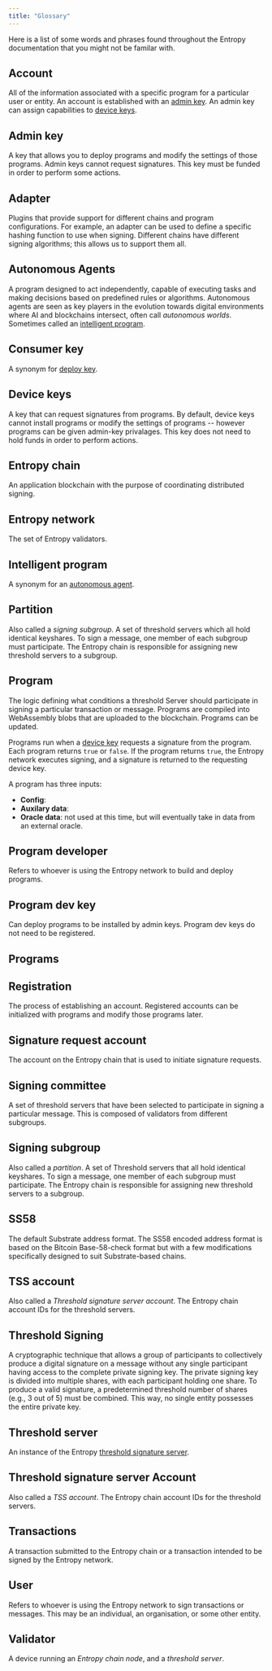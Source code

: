 ```yaml
---
title: "Glossary"
---
```


Here is a list of some words and phrases found throughout the Entropy documentation that you might not be familar with.

## Account

All of the information associated with a specific program for a particular user or entity. An account is established with an [admin key](#admin-key). An admin key can assign capabilities to [device keys](#device-keys).

## Admin key

A key that allows you to deploy programs and modify the settings of those programs. Admin keys cannot request signatures. This key must be funded in order to perform some actions.

## Adapter

Plugins that provide support for different chains and program configurations. For example, an adapter can be used to define a specific hashing function to use when signing. Different chains have different signing algorithms; this allows us to support them all.

## Autonomous Agents

A program designed to act independently, capable of executing tasks and making decisions based on predefined rules or algorithms. Autonomous agents are seen as key players in the evolution towards digital environments where AI and blockchains intersect, often call _autonomous worlds_. Sometimes called an [intelligent program](#intelligent-program).

## Consumer key

A synonym for [deploy key](#device-key).

## Device keys

A key that can request signatures from programs. By default, device keys cannot install programs or modify the settings of programs -- however programs can be given admin-key privalages. This key does not need to hold funds in order to perform actions.

## Entropy chain

An application blockchain with the purpose of coordinating distributed signing.

## Entropy network

The set of Entropy validators.

## Intelligent program

A synonym for an [autonomous agent](#autonomous-agent).

## Partition

Also called a _signing subgroup_. A set of threshold servers which all hold identical keyshares. To sign a message, one member of each subgroup must participate. The Entropy chain is responsible for assigning new threshold servers to a subgroup.

## Program

The logic defining what conditions a threshold Server should participate in signing a particular transaction or message. Programs are compiled into WebAssembly blobs that are uploaded to the blockchain. Programs can be updated.

Programs run when a [device key](#device-key) requests a signature from the program. Each program returns `true` or `false`. If the program returns `true`, the Entropy network executes signing, and a signature is returned to the requesting device key.

A program has three inputs:

- **Config**:
- **Auxilary data**:
- **Oracle data**: not used at this time, but will eventually take in data from an external oracle.

## Program developer

Refers to whoever is using the Entropy network to build and deploy programs.

## Program dev key

Can deploy programs to be installed by admin keys. Program dev keys do not need to be registered.

## Programs



## Registration

The process of establishing an account. Registered accounts can be initialized with programs and modify those programs later.

## Signature request account

The account on the Entropy chain that is used to initiate signature requests.

## Signing committee

A set of threshold servers that have been selected to participate in signing a particular message. This is composed of validators from different subgroups.

## Signing subgroup

Also called a _partition_. A set of Threshold servers that all hold identical keyshares. To sign a message, one member of each subgroup must participate. The Entropy chain is responsible for assigning new threshold servers to a subgroup.

## SS58

The default Substrate address format. The SS58 encoded address format is based on the Bitcoin Base-58-check format but with a few modifications specifically designed to suit Substrate-based chains.

## TSS account

Also called a _Threshold signature server account_. The Entropy chain account IDs for the threshold servers.

## Threshold Signing

A cryptographic technique that allows a group of participants to collectively produce a digital signature on a message without any single participant having access to the complete private signing key. The private signing key is divided into multiple shares, with each participant holding one share. To produce a valid signature, a predetermined threshold number of shares (e.g., 3 out of 5) must be combined. This way, no single entity possesses the entire private key.

## Threshold server

An instance of the Entropy [threshold signature server](https://github.com/entropyxyz/entropy-core/tree/master/crates/threshold-signature-server).

## Threshold signature server Account

Also called a _TSS account_. The Entropy chain account IDs for the threshold servers.

## Transactions

A transaction submitted to the Entropy chain or a transaction intended to be signed by the Entropy network.

## User

Refers to whoever is using the Entropy network to sign transactions or messages. This may be an individual, an organisation, or some other entity.

## Validator

A device running an _Entropy chain node_, and a _threshold server_.
